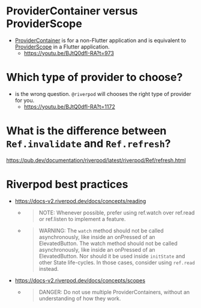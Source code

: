 # ProviderContainer versus ProviderScope
- [ProviderContainer](https://pub.dev/documentation/riverpod/latest/riverpod/ProviderContainer-class.html) is for a non-Flutter application and is equivalent to [ProviderScope](https://pub.dev/documentation/flutter_riverpod/latest/flutter_riverpod/ProviderScope-class.html) in a Flutter application.
  - https://youtu.be/BJtQ0dfI-RA?t=973

# Which type of provider to choose?
- is the wrong question. `@riverpod` will chooses the right type of provider for you.
  - https://youtu.be/BJtQ0dfI-RA?t=1172

# What is the difference between `Ref.invalidate` and `Ref.refresh`?
https://pub.dev/documentation/riverpod/latest/riverpod/Ref/refresh.html

# Riverpod best practices
- https://docs-v2.riverpod.dev/docs/concepts/reading
  - > NOTE: Whenever possible, prefer using ref.watch over ref.read or ref.listen to implement a feature.
  - > WARNING: The `watch` method should not be called asynchronously, like inside an onPressed of an ElevatedButton. The watch method should not be called asynchronously, like inside an onPressed of an ElevatedButton. Nor should it be used inside `initState` and other State life-cycles. In those cases, consider using `ref.read` instead.
- https://docs-v2.riverpod.dev/docs/concepts/scopes
  - > DANGER: Do not use multiple ProviderContainers, without an understanding of how they work.
